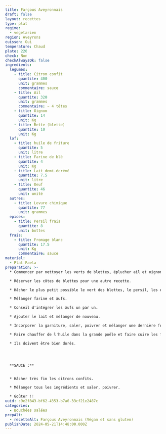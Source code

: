 ```yaml
---
title: Farçous Aveyronnais
draft: false
layout: recettes
type: plat
regime:
  - vegetarien
region: Aveyrons
cuisson: Oui
temperature: Chaud
plate: 220
check: Non
checkAlwaysOk: false
ingredients:
  legumes:
    - title: Citron confit
      quantite: 400
      unit: grammes
      commentaire: sauce
    - title: Ail
      quantite: 320
      unit: grammes
      commentaire: ~ 4 têtes
    - title: Oignon
      quantite: 14
      unit: Kg
    - title: Bette (blette)
      quantite: 10
      unit: Kg
  lof:
    - title: huile de friture
      quantite: 5
      unit: litre
    - title: Farine de blé
      quantite: 4
      unit: Kg
    - title: Lait demi-écrémé
      quantite: 7.5
      unit: litre
    - title: Oeuf
      quantite: 46
      unit: unité
  autres:
    - title: Levure chimique
      quantite: 77
      unit: grammes
  epices:
    - title: Persil frais
      quantite: 8
      unit: bottes
  frais:
    - title: Fromage blanc
      quantite: 17.5
      unit: Kg
      commentaire: sauce
materiel:
  - Plat Paela
preparation: >-
  * Commencer par nettoyer les verts de blettes, éplucher ail et oignon.

  * Réserver les côtes de blettes pour une autre recette.

  * Hâcher le plus petit possible le vert des blettes, le persil, les oignons et l'ail. Ou tout mixer.

  * Mélanger farine et œufs.

  * Conseil d'intégrer les œufs un par un.

  * Ajouter le lait et mélanger de nouveau.

  * Incorporer la garniture, saler, poivrer et mélanger une dernière fois.

  * Faire chauffer de l'huile dans la grande poêle et faire cuire les farçous quelques minutes.

  * Ils doivent être bien dorés.




  **SAUCE :**


  * Hâcher très fin les citrons confits.

  * Mélanger tous les ingrédients et saler, poivrer.

  * Goûter !!
uuid: c9e2f843-bf62-4353-b7a0-33cf21e2487c
categories:
  - Bouchées salées
prepAlt:
  - recetteAlt: Farçous Aveyronnais (Végan et sans gluten)
publishDate: 2024-05-21T14:48:00.000Z
---
```

